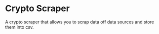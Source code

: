 # Crypto Scraper
A crypto scraper that allows you to scrap data off data sources and store them into csv.